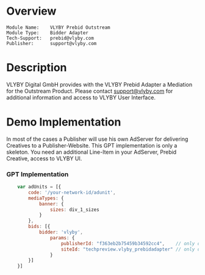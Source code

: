 # Overview

```
Module Name:    VLYBY Prebid Outstream
Module Type:    Bidder Adapter
Tech-Support:   prebid@vlyby.com
Publisher:      support@vlyby.com
```

# Description

VLYBY Digital GmbH provides with the VLYBY Prebid Adapter a Mediation for the Outstream Product. Please contact support@vlyby.com for additional information and access to VLYBY User Interface.

# Demo Implementation

In most of the cases a Publisher will use his own AdServer for delivering Creatives to a Publisher-Website. This GPT implementation is only a skeleton. You need an additional Line-Item in your AdServer, Prebid Creative, access to VLYBY UI. 

### GPT Implementation
```javascript
    var adUnits = [{
        code: '/your-network-id/adunit',
        mediaTypes: {
            banner: {
                sizes: div_1_sizes
            }
        },
        bids: [{
            bidder: 'vlyby',
                params: { 
                    publisherId: "f363eb2b75459b34592cc4",    // only demo
                    siteId: "techpreview.vlyby_prebidadapter" // only demo
                }
        }]
    }]
```
